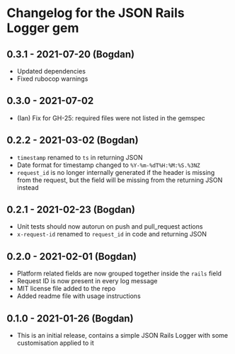 # Changelog for the JSON Rails Logger gem


## 0.3.1 - 2021-07-20 (Bogdan)

- Updated dependencies
- Fixed rubocop warnings

## 0.3.0 - 2021-07-02

- (Ian) Fix for GH-25: required files were not listed in the gemspec

## 0.2.2 - 2021-03-02 (Bogdan)

- `timestamp` renamed to `ts` in returning JSON
- Date format for timestamp changed to `%Y-%m-%dT%H:%M:%S.%3NZ`
- `request_id` is no longer internally generated if the header is missing from
  the request, but the field will be missing from the returning JSON instead

## 0.2.1 - 2021-02-23 (Bogdan)

- Unit tests should now autorun on push and pull_request actions
- `x-request-id` renamed to `request_id` in code and returning JSON

## 0.2.0 - 2021-02-01 (Bogdan)

- Platform related fields are now grouped together inside the `rails` field
- Request ID is now present in every log message
- MIT license file added to the repo
- Added readme file with usage instructions

## 0.1.0 - 2021-01-26 (Bogdan)

- This is an initial release, contains a simple JSON Rails Logger
  with some customisation applied to it
